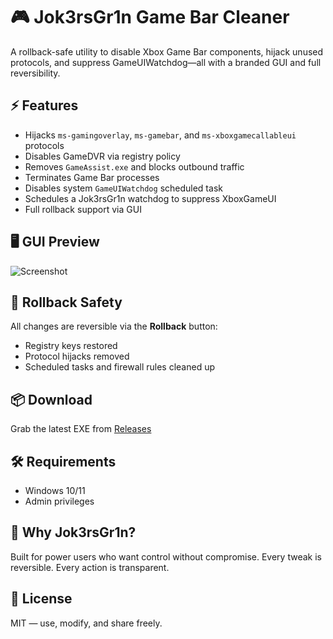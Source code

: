 # 🎮 Jok3rsGr1n Game Bar Cleaner

A rollback-safe utility to disable Xbox Game Bar components, hijack unused protocols, and suppress GameUIWatchdog—all with a branded GUI and full reversibility.

## ⚡ Features

- Hijacks `ms-gamingoverlay`, `ms-gamebar`, and `ms-xboxgamecallableui` protocols
- Disables GameDVR via registry policy
- Removes `GameAssist.exe` and blocks outbound traffic
- Terminates Game Bar processes
- Disables system `GameUIWatchdog` scheduled task
- Schedules a Jok3rsGr1n watchdog to suppress XboxGameUI
- Full rollback support via GUI

## 🖥️ GUI Preview

![Screenshot](assets)

## 🔄 Rollback Safety

All changes are reversible via the **Rollback** button:
- Registry keys restored
- Protocol hijacks removed
- Scheduled tasks and firewall rules cleaned up

## 📦 Download

Grab the latest EXE from [Releases](https://github.com/YOUR_USERNAME/Jok3rsGr1n-GameBarCleaner/releases)

## 🛠️ Requirements

- Windows 10/11
- Admin privileges

## 🧠 Why Jok3rsGr1n?

Built for power users who want control without compromise. Every tweak is reversible. Every action is transparent.

## 📜 License

MIT — use, modify, and share freely.
